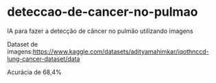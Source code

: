 # deteccao-de-cancer-no-pulmao
IA para fazer a detecção de câncer no pulmão utilizando imagens

Dataset de imagens:https://www.kaggle.com/datasets/adityamahimkar/iqothnccd-lung-cancer-dataset/data

Acurácia de 68,4%

